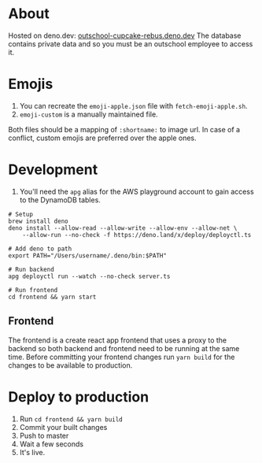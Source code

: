 # About

Hosted on deno.dev: [outschool-cupcake-rebus.deno.dev](https://outschool-cupcake-rebus.deno.dev)
The database contains private data and so you must be an outschool employee to access it.

# Emojis

1. You can recreate the `emoji-apple.json` file with `fetch-emoji-apple.sh`.
2. `emoji-custom` is a manually maintained file.

Both files should be a mapping of `:shortname:` to image url.
In case of a conflict, custom emojis are preferred over the apple ones.

# Development

1. You'll need the `apg` alias for the AWS playground account to gain access to the DynamoDB tables.

```shell
# Setup
brew install deno
deno install --allow-read --allow-write --allow-env --allow-net \
    --allow-run --no-check -f https://deno.land/x/deploy/deployctl.ts

# Add deno to path
export PATH="/Users/username/.deno/bin:$PATH"

# Run backend
apg deployctl run --watch --no-check server.ts

# Run frontend 
cd frontend && yarn start
```

## Frontend

The frontend is a create react app frontend that uses a proxy to the backend so both backend and frontend need to be running at the same time. Before committing your frontend changes run `yarn build` for the changes to be available to production.

# Deploy to production

1. Run `cd frontend && yarn build`
2. Commit your built changes
3. Push to master
4. Wait a few seconds
5. It's live.
